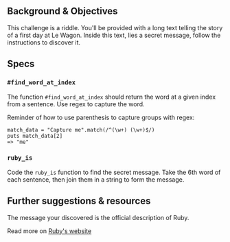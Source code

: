 ## Background & Objectives

This challenge is a riddle. You'll be provided with a long text telling the story of a first day at Le Wagon.
Inside this text, lies a secret message, follow the instructions to discover it.

## Specs

### `#find_word_at_index`

The function `#find_word_at_index` should return the word at a given index from a sentence.
Use regex to capture the word.

Reminder of how to use parenthesis to capture groups with regex:

```
match_data = "Capture me".match(/^(\w+) (\w+)$/)
puts match_data[2]
=> "me"
```

### `ruby_is`

Code the `ruby_is` function to find the secret message.
Take the 6th word of each sentence, then join them in a string to form the message.


## Further suggestions & resources

The message your discovered is the official description of Ruby.

Read more on [Ruby's website](https://www.ruby-lang.org/en/)